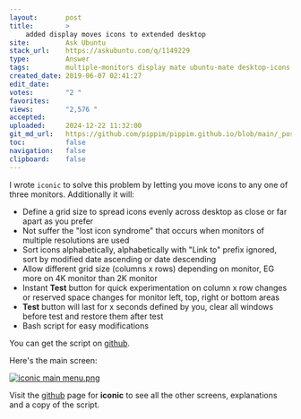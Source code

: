 ```yaml
---
layout:       post
title:        >
    added display moves icons to extended desktop
site:         Ask Ubuntu
stack_url:    https://askubuntu.com/q/1149229
type:         Answer
tags:         multiple-monitors display mate ubuntu-mate desktop-icons iconic
created_date: 2019-06-07 02:41:27
edit_date:    
votes:        "2 "
favorites:    
views:        "2,576 "
accepted:     
uploaded:     2024-12-22 11:32:00
git_md_url:   https://github.com/pippim/pippim.github.io/blob/main/_posts/2019/2019-06-07-added-display-moves-icons-to-extended-desktop.md
toc:          false
navigation:   false
clipboard:    false
---
```


I wrote `iconic` to solve this problem by letting you move icons to any one of three monitors. Additionally it will:

- Define a grid size to spread icons evenly across desktop as close or far apart as you prefer
- Not suffer the "lost icon syndrome" that occurs when monitors of multiple resolutions are used
- Sort icons alphabetically, alphabetically with "Link to" prefix ignored, sort by modified date ascending or date descending
- Allow different grid size (columns x rows) depending on monitor, EG more on 4K monitor than 2K monitor
- Instant **Test** button for quick experimentation on column x row changes or reserved space changes for monitor left, top, right or bottom areas
- **Test** button will last for x seconds defined by you, clear all windows before test and restore them after test
- Bash script for easy modifications

You can get the script on [github][1].

Here's the main screen:

[![iconic main menu.png][2]][2]

Visit the [github][1] page for **iconic** to see all the other screens, explanations and a copy of the script.


  [1]: https://github.com/WinEunuuchs2Unix/iconic
  [2]: https://pippim.github.io/assets/img/posts/2019/Q45Pz.png
